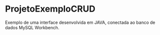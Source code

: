 # ProjetoExemploCRUD
Exemplo de uma interface  desenvolvida em JAVA, conectada ao banco de dados MySQL Workbench.

